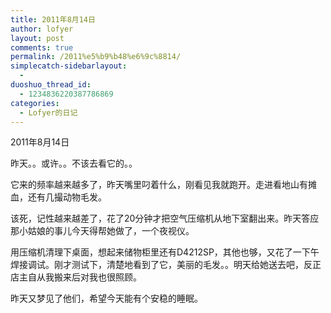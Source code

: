 ```yaml
---
title: 2011年8月14日
author: lofyer
layout: post
comments: true
permalink: /2011%e5%b9%b48%e6%9c%8814/
simplecatch-sidebarlayout:
  - 
duoshuo_thread_id:
  - 1234836220387786869
categories:
  - Lofyer的日记
---
```

2011年8月14日

昨天。。或许。。不该去看它的。。

它来的频率越来越多了，昨天嘴里叼着什么，刚看见我就跑开。走进看地山有摊血，还有几撮动物毛发。

该死，记性越来越差了，花了20分钟才把空气压缩机从地下室翻出来。昨天答应那小姑娘的事儿今天得帮她做了，一个夜视仪。

用压缩机清理下桌面，想起来储物柜里还有D4212SP，其他也够，又花了一下午焊接调试。刚才测试下，清楚地看到了它，美丽的毛发。。明天给她送去吧，反正店主自从我搬来后对我也很照顾。

昨天又梦见了他们，希望今天能有个安稳的睡眠。